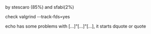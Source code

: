 by stescaro (85%) and sfabi(2%)

check valgrind --track-fds=yes

echo has some problems with [...]"[...]"[...], it starts dquote or quote

